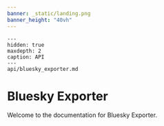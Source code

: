 ```yaml
---
banner: _static/landing.png
banner_height: "40vh"
---
```


```{toctree}
---
hidden: true
maxdepth: 2
caption: API
---
api/bluesky_exporter.md
```

# Bluesky Exporter

Welcome to the documentation for Bluesky Exporter.

